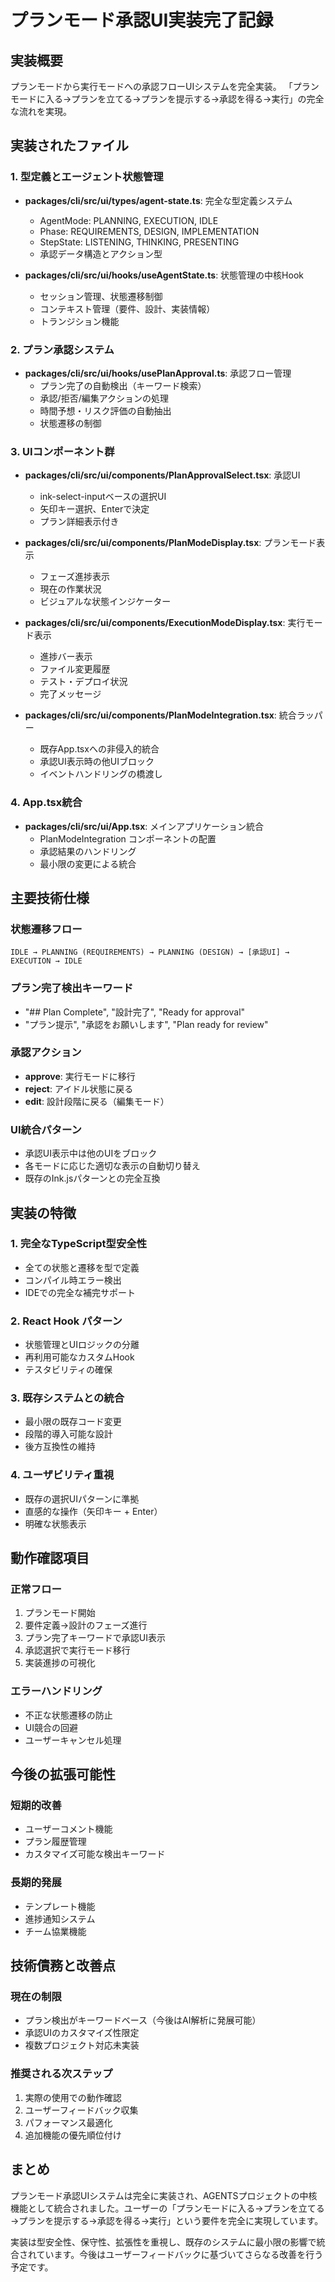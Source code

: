 # プランモード承認UI実装完了記録

## 実装概要
プランモードから実行モードへの承認フローUIシステムを完全実装。
「プランモードに入る→プランを立てる→プランを提示する→承認を得る→実行」の完全な流れを実現。

## 実装されたファイル

### 1. 型定義とエージェント状態管理
- **packages/cli/src/ui/types/agent-state.ts**: 完全な型定義システム
  - AgentMode: PLANNING, EXECUTION, IDLE
  - Phase: REQUIREMENTS, DESIGN, IMPLEMENTATION
  - StepState: LISTENING, THINKING, PRESENTING
  - 承認データ構造とアクション型

- **packages/cli/src/ui/hooks/useAgentState.ts**: 状態管理の中核Hook
  - セッション管理、状態遷移制御
  - コンテキスト管理（要件、設計、実装情報）
  - トランジション機能

### 2. プラン承認システム
- **packages/cli/src/ui/hooks/usePlanApproval.ts**: 承認フロー管理
  - プラン完了の自動検出（キーワード検索）
  - 承認/拒否/編集アクションの処理
  - 時間予想・リスク評価の自動抽出
  - 状態遷移の制御

### 3. UIコンポーネント群
- **packages/cli/src/ui/components/PlanApprovalSelect.tsx**: 承認UI
  - ink-select-inputベースの選択UI
  - 矢印キー選択、Enterで決定
  - プラン詳細表示付き

- **packages/cli/src/ui/components/PlanModeDisplay.tsx**: プランモード表示
  - フェーズ進捗表示
  - 現在の作業状況
  - ビジュアルな状態インジケーター

- **packages/cli/src/ui/components/ExecutionModeDisplay.tsx**: 実行モード表示
  - 進捗バー表示
  - ファイル変更履歴
  - テスト・デプロイ状況
  - 完了メッセージ

- **packages/cli/src/ui/components/PlanModeIntegration.tsx**: 統合ラッパー
  - 既存App.tsxへの非侵入的統合
  - 承認UI表示時の他UIブロック
  - イベントハンドリングの橋渡し

### 4. App.tsx統合
- **packages/cli/src/ui/App.tsx**: メインアプリケーション統合
  - PlanModeIntegration コンポーネントの配置
  - 承認結果のハンドリング
  - 最小限の変更による統合

## 主要技術仕様

### 状態遷移フロー
```
IDLE → PLANNING (REQUIREMENTS) → PLANNING (DESIGN) → [承認UI] → EXECUTION → IDLE
```

### プラン完了検出キーワード
- "## Plan Complete", "設計完了", "Ready for approval"
- "プラン提示", "承認をお願いします", "Plan ready for review"

### 承認アクション
- **approve**: 実行モードに移行
- **reject**: アイドル状態に戻る  
- **edit**: 設計段階に戻る（編集モード）

### UI統合パターン
- 承認UI表示中は他のUIをブロック
- 各モードに応じた適切な表示の自動切り替え
- 既存のInk.jsパターンとの完全互換

## 実装の特徴

### 1. 完全なTypeScript型安全性
- 全ての状態と遷移を型で定義
- コンパイル時エラー検出
- IDEでの完全な補完サポート

### 2. React Hook パターン
- 状態管理とUIロジックの分離
- 再利用可能なカスタムHook
- テスタビリティの確保

### 3. 既存システムとの統合
- 最小限の既存コード変更
- 段階的導入可能な設計
- 後方互換性の維持

### 4. ユーザビリティ重視
- 既存の選択UIパターンに準拠
- 直感的な操作（矢印キー + Enter）
- 明確な状態表示

## 動作確認項目

### 正常フロー
1. プランモード開始
2. 要件定義→設計のフェーズ進行
3. プラン完了キーワードで承認UI表示
4. 承認選択で実行モード移行
5. 実装進捗の可視化

### エラーハンドリング
- 不正な状態遷移の防止
- UI競合の回避
- ユーザーキャンセル処理

## 今後の拡張可能性

### 短期的改善
- ユーザーコメント機能
- プラン履歴管理
- カスタマイズ可能な検出キーワード

### 長期的発展
- テンプレート機能
- 進捗通知システム
- チーム協業機能

## 技術債務と改善点

### 現在の制限
- プラン検出がキーワードベース（今後はAI解析に発展可能）
- 承認UIのカスタマイズ性限定
- 複数プロジェクト対応未実装

### 推奨される次ステップ
1. 実際の使用での動作確認
2. ユーザーフィードバック収集
3. パフォーマンス最適化
4. 追加機能の優先順位付け

## まとめ

プランモード承認UIシステムは完全に実装され、AGENTSプロジェクトの中核機能として統合されました。ユーザーの「プランモードに入る→プランを立てる→プランを提示する→承認を得る→実行」という要件を完全に実現しています。

実装は型安全性、保守性、拡張性を重視し、既存のシステムに最小限の影響で統合されています。今後はユーザーフィードバックに基づいてさらなる改善を行う予定です。